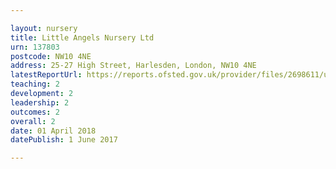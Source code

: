 ```yaml
---

layout: nursery
title: Little Angels Nursery Ltd
urn: 137803
postcode: NW10 4NE
address: 25-27 High Street, Harlesden, London, NW10 4NE
latestReportUrl: https://reports.ofsted.gov.uk/provider/files/2698611/urn/137803.pdf
teaching: 2
development: 2
leadership: 2
outcomes: 2
overall: 2
date: 01 April 2018 
datePublish: 1 June 2017

---
```

